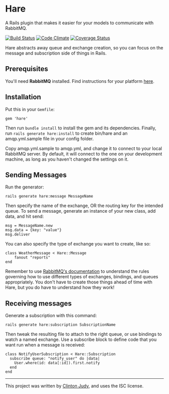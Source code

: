 Hare
====

A Rails plugin that makes it easier for your models to communicate with RabbitMQ.

[![Build Status](https://travis-ci.org/judy/hare.svg?branch=master)](https://travis-ci.org/judy/hare)
[![Code Climate](https://codeclimate.com/github/judy/hare.png)](https://codeclimate.com/github/judy/hare)
[![Coverage Status](https://coveralls.io/repos/judy/hare/badge.png)](https://coveralls.io/r/judy/hare)

Hare abstracts away queue and exchange creation, so you can focus on the message and subscription side of things in Rails.

Prerequisites
------------

You'll need **RabbitMQ** installed. Find instructions for your platform [here](http://www.rabbitmq.com/download.html).


Installation
------------

Put this in your `Gemfile`:

    gem 'hare'

Then run `bundle install` to install the gem and its dependencies. Finally, run `rails generate hare:install` to create bin/hare and an amqp.yml.sample file in your config folder.

Copy amqp.yml.sample to amqp.yml, and change it to connect to your local RabbitMQ server. By default, it will connect to the one on your development machine, as long as you haven't changed the settings on it.

Sending Messages
----------------

Run the generator:

    rails generate hare:message MessageName

Then specify the name of the exchange, OR the routing key for the intended queue. To send a message, generate an instance of your new class, add data, and hit send:

    msg = MessageName.new
    msg.data = {key: "value"}
    msg.deliver

You can also specify the type of exchange you want to create, like so:

    class WeatherMessage < Hare::Message
        fanout "reports"
    end

Remember to use [RabbitMQ's documentation](http://www.rabbitmq.com/documentation.html) to understand the rules governing how to use different types of exchanges, bindings, and queues appropriately. You don't have to create those things ahead of time with Hare, but you do have to understand how they work!

Receiving messages
------------------

Generate a subscription with this command:

    rails generate hare:subscription SubscriptionName

Then tweak the resulting file to attach to the right queue, or use bindings to watch a named exchange. Use a subscribe block to define code that you want run when a message is received:

    class NotifyUserSubscription < Hare::Subscription
      subscribe queue: "notify_user" do |data|
        User.where(id: data[:id]).first.notify
      end
    end

---

This project was written by [Clinton Judy](http://judy.github.io), and uses the ISC license.
